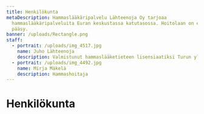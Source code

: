 ```yaml
---
title: Henkilökunta
metaDescription: Hammaslääkäripalvelu Lähteenoja Oy tarjoaa
  hammaslääkäripalveluita Euran keskustassa katutasossa. Hoitolaan on esteetön
  pääsy.
banner: /uploads/Rectangle.png
staff:
  - portrait: /uploads/img_4517.jpg
    name: Juho Lähteenoja
    description: Valmistunut hammaslääketieteen lisensiaatiksi Turun yliopistosta 2018.
  - portrait: /uploads/img_4492.jpg
    name: Mirja Mäkelä
    description: Hammashoitaja
---
```


# Henkilökunta
